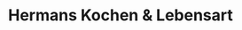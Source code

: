 ---
title: "Hermans Kochen & Lebensart"
url: /straelen/hermans-kochen-und-lebensart/
shop: Haushaltsartikel
---